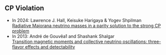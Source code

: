 ## CP Violation
- In 2024: Lawrence J. Hall, Keisuke Harigaya & Yogev Shpilman <br>[Radiative Majorana neutrino masses in a parity solution to the strong CP problem](https://link.springer.com/article/10.1007/JHEP03(2024)047)
- In 2013: André de Gouvêa1 and Shashank Shalgar<br>[Transition magnetic moments and collective neutrino oscillations: three-flavor effects and detectability](https://iopscience.iop.org/article/10.1088/1475-7516/2013/04/018)
